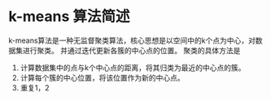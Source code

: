 # k-means 算法简述
k-means算法是一种无监督聚类算法，核心思想是以空间中的k个点为中心，对数据集进行聚类。
并通过迭代更新各簇的中心点的位置。
聚类的具体方法是
1. 计算数据集中的点与k个中心点的距离，将其归类为最近的中心点的簇。
2. 计算每个簇的中心位置，将该位置作为新的中心点。
3. 重复1，2